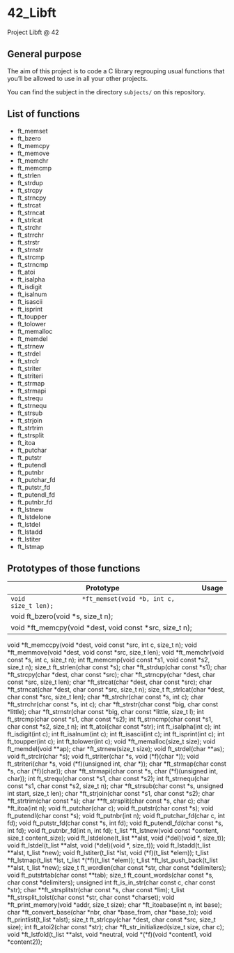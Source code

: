 # 42_Libft
Project Libft @ 42

## General purpose
The aim of this project is to code a C library regrouping usual functions that you’ll be allowed to use in all your other projects.

You can find the subject in the directory `subjects/` on this repository.

## List of functions

+ ft_memset
+ ft_bzero
+ ft_memcpy
+ ft_memove
+ ft_memchr
+ ft_memcmp
+ ft_strlen
+ ft_strdup
+ ft_strcpy
+ ft_strncpy
+ ft_strcat
+ ft_strncat
+ ft_strlcat
+ ft_strchr
+ ft_strrchr
+ ft_strstr
+ ft_strnstr
+ ft_strcmp
+ ft_strncmp
+ ft_atoi
+ ft_isalpha
+ ft_isdigit
+ ft_isalnum
+ ft_isascii
+ ft_isprint
+ ft_toupper
+ ft_tolower
+ ft_memalloc
+ ft_memdel
+ ft_strnew
+ ft_strdel
+ ft_strclr
+ ft_striter
+ ft_striteri
+ ft_strmap
+ ft_strmapi
+ ft_strequ
+ ft_strnequ
+ ft_strsub
+ ft_strjoin
+ ft_strtrim
+ ft_strsplit
+ ft_itoa
+ ft_putchar
+ ft_putstr
+ ft_putendl
+ ft_putnbr
+ ft_putchar_fd
+ ft_putstr_fd
+ ft_putendl_fd
+ ft_putnbr_fd
+ ft_lstnew
+ ft_lstdelone
+ ft_lstdel
+ ft_lstadd
+ ft_lstiter
+ ft_lstmap
 
## Prototypes of those functions

| Prototype | Usage |
|-----------|-------|
|```void				*ft_memset(void *b, int c, size_t len);```||
|void				ft_bzero(void *s, size_t n);||
|void				*ft_memcpy(void *dest, void const *src, size_t n);||
void				*ft_memccpy(void *dest, void const *src, int c, size_t n);
void				*ft_memmove(void *dest, void const *src, size_t len);
void				*ft_memchr(void const *s, int c, size_t n);
int				ft_memcmp(void const *s1, void const *s2, size_t n);
size_t				ft_strlen(char const *s);
char				*ft_strdup(char const *s1);
char				*ft_strcpy(char *dest, char const *src);
char				*ft_strncpy(char *dest, char const *src, size_t len);
char				*ft_strcat(char *dest, char const *src);
char				*ft_strncat(char *dest, char const *src, size_t n);
size_t				ft_strlcat(char *dest, char const *src, size_t len);
char				*ft_strchr(char const *s, int c);
char				*ft_strrchr(char const *s, int c);
char				*ft_strstr(char const *big, char const *little);
char				*ft_strnstr(char const *big, char const *little, size_t l);
int				ft_strcmp(char const *s1, char const *s2);
int				ft_strncmp(char const *s1, char const *s2, size_t n);
int				ft_atoi(char const *str);
int				ft_isalpha(int c);
int				ft_isdigit(int c);
int				ft_isalnum(int c);
int				ft_isascii(int c);
int				ft_isprint(int c);
int				ft_toupper(int c);
int				ft_tolower(int c);
void				*ft_memalloc(size_t size);
void				ft_memdel(void **ap);
char				*ft_strnew(size_t size);
void				ft_strdel(char **as);
void				ft_strclr(char *s);
void				ft_striter(char *s, void (*f)(char *));
void				ft_striteri(char *s, void (*f)(unsigned int, char *));
char				*ft_strmap(char const *s, char (*f)(char));
char				*ft_strmapi(char const *s, char (*f)(unsigned int, char));
int				ft_strequ(char const *s1, char const *s2);
int				ft_strnequ(char const *s1, char const *s2, size_t n);
char				*ft_strsub(char const *s, unsigned int start, size_t len);
char				*ft_strjoin(char const *s1, char const *s2);
char				*ft_strtrim(char const *s);
char				**ft_strsplit(char const *s, char c);
char				*ft_itoa(int n);
void				ft_putchar(char c);
void				ft_putstr(char const *s);
void				ft_putendl(char const *s);
void				ft_putnbr(int n);
void				ft_putchar_fd(char c, int fd);
void				ft_putstr_fd(char const *s, int fd);
void				ft_putendl_fd(char const *s, int fd);
void				ft_putnbr_fd(int n, int fd);
t_list				*ft_lstnew(void const *content, size_t content_size);
void				ft_lstdelone(t_list **alst, void (*del)(void *, size_t));
void				ft_lstdel(t_list **alst, void (*del)(void *, size_t));
void				ft_lstadd(t_list **alst, t_list *new);
void				ft_lstiter(t_list *lst, void (*f)(t_list *elem));
t_list				*ft_lstmap(t_list *lst, t_list *(*f)(t_list *elem));
t_list				*ft_lst_push_back(t_list **alst, t_list *new);
size_t				ft_wordlen(char const *str, char const *delimiters);
void				ft_putstrtab(char const **tab);
size_t				ft_count_words(char const *s, char const *delimiters);
unsigned int			ft_is_in_str(char const c, char const *str);
char				**ft_strsplitstr(char const *s, char const *lim);
t_list				*ft_strsplit_tolst(char const *str, char const *charset);
void				*ft_print_memory(void *addr, size_t size);
char				*ft_itoabase(int n, int base);
char				*ft_convert_base(char *nbr, char *base_from, char *base_to);
void				ft_printlist(t_list *alst);
size_t				ft_strlcpy(char *dest, char const *src, size_t size);
int				ft_atoi2(char const *str);
char				*ft_str_initialized(size_t size, char c);
void				*ft_lstfold(t_list **alst, void *neutral,
void *(*f)(void *content1, void *content2));
